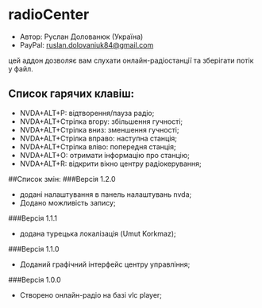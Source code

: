 # radioCenter

* Автор: Руслан Долованюк (Україна)
* PayPal: ruslan.dolovaniuk84@gmail.com

цей аддон дозволяє вам слухати онлайн-радіостанції та зберігати потік у файл.


## Список гарячих клавіш:
* NVDA+ALT+P: відтворення/пауза радіо;
* NVDA+ALT+Стрілка вгору: збільшення гучності;
* NVDA+ALT+Стрілка вниз: зменшення гучності;
* NVDA+ALT+Стрілка вправо: наступна станція;
* NVDA+ALT+Стрілка вліво: попередня станція;
* NVDA+ALT+O: отримати інформацію про станцію;
* NVDA+ALT+R: відкрити вікно центру радіокерування;

##Список змін:
###Версія 1.2.0
* додані налаштування в панель налаштувань nvda;
* Додано можливість запису;

###Версія 1.1.1
* додана турецька локалізація (Umut Korkmaz);

###Версія 1.1.0
* Доданий графічний інтерфейс центру управління;

###Версія 1.0.0
* Створено онлайн-радіо на базі vlc player;
